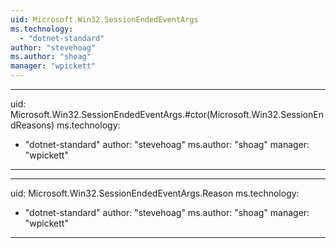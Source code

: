 ```yaml
---
uid: Microsoft.Win32.SessionEndedEventArgs
ms.technology: 
  - "dotnet-standard"
author: "stevehoag"
ms.author: "shoag"
manager: "wpickett"
---
```


---
uid: Microsoft.Win32.SessionEndedEventArgs.#ctor(Microsoft.Win32.SessionEndReasons)
ms.technology: 
  - "dotnet-standard"
author: "stevehoag"
ms.author: "shoag"
manager: "wpickett"
---

---
uid: Microsoft.Win32.SessionEndedEventArgs.Reason
ms.technology: 
  - "dotnet-standard"
author: "stevehoag"
ms.author: "shoag"
manager: "wpickett"
---
